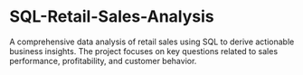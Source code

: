 # SQL-Retail-Sales-Analysis
A comprehensive data analysis of retail sales using SQL to derive actionable business insights. The project focuses on key questions related to sales performance, profitability, and customer behavior.
